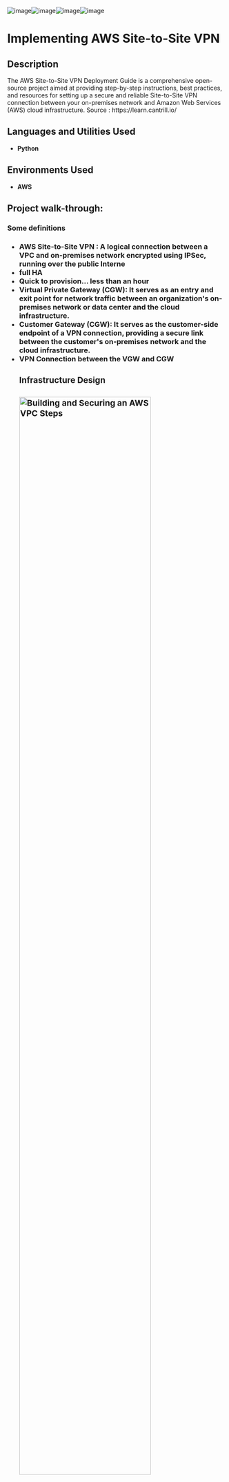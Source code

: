 ![image](https://github.com/antoine2801/Implementing-AWS-Site-to-Site-VPN/assets/141557235/47da316a-3034-4565-a066-15c511ba45c5)![image](https://github.com/antoine2801/Implementing-AWS-Site-to-Site-VPN/assets/141557235/4b7d9586-148a-45bf-a9ce-e7176804b694)![image](https://github.com/antoine2801/Implementing-AWS-Site-to-Site-VPN/assets/141557235/29f0c7ad-67a5-45a0-b2cf-fb086025d545)![image](https://github.com/antoine2801/Implementing-AWS-Site-to-Site-VPN/assets/141557235/1065cfea-dd9b-4e87-9c09-fe8abdad14d1)<h1>Implementing AWS Site-to-Site VPN </h1>



<h2>Description</h2>
The AWS Site-to-Site VPN Deployment Guide is a comprehensive open-source project aimed at providing step-by-step instructions, best practices, and resources for setting up a secure and reliable Site-to-Site VPN connection between your on-premises network and Amazon Web Services (AWS) cloud infrastructure. Source : https://learn.cantrill.io/

<h2>Languages and Utilities Used</h2>

- <b>Python</b> 


<h2>Environments Used </h2>

- <b>AWS</b> 

<h2>Project walk-through:</h2>

<p align="center"> 
 <h3> Some definitions <h3/>

- AWS Site-to-Site VPN : A logical connection between a VPC and on-premises network encrypted using IPSec, running over the public Interne
- full HA
- Quick to provision... less than an hour
- Virtual Private Gateway (CGW): It serves as an entry and exit point for network traffic between an organization's on-premises network or data center and the cloud infrastructure.
- Customer Gateway (CGW): It serves as the customer-side endpoint of a VPN connection, providing a secure link between the customer's on-premises network and the cloud infrastructure.
- VPN Connection between the VGW and CGW
  <h3> Infrastructure Design <h3/>
    <img src="https://i.imgur.com/imOtfzO.png" height="80%" width="80%" alt="Building and Securing an AWS VPC Steps"/>
 
 <h3> Creating VPN Enpoints <h3/>
 - Create a customer gateway 
    <img src="https://i.imgur.com/72jOcRk.png" height="80%" width="80%" alt="Building and Securing an AWS VPC Steps"/>

   
- Create a Virtual private gateway and attach it to the VPC
  
 <img src="https://i.imgur.com/OUnRs22.png" height="80%" width="80%" alt="Building and Securing an AWS VPC Steps"/>
 <img src="https://i.imgur.com/FKINbdz.png" height="80%" width="80%" alt="Building and Securing an AWS VPC Steps"/>

- Create VPN Connection
 <img src="https://i.imgur.com/rHgflxp.png" height="80%" width="80%" alt="Building and Securing an AWS VPC Steps"/>
<img src="https://i.imgur.com/vsFL9qc.png" height="80%" width="80%" alt="Building and Securing an AWS VPC Steps"/>

- Config onprep pfSense
  
  (1) Interface Assignments
  
  <img src="https://i.imgur.com/DymFUN0.png" height="80%" width="80%" alt="Building and Securing an AWS VPC Steps"/>
  <img src="https://i.imgur.com/ZJz5Elm.pngg" height="80%" width="80%" alt="Building and Securing an AWS VPC Steps"/>
  
  (2) Create Phase 1 and Phase 2 of 2 IPsec tunnels  (Endpoints)
    <img src="https://i.imgur.com/ehbjw1u.png" height="80%" width="80%" alt="Building and Securing an AWS VPC Steps"/>
    <img src="https://i.imgur.com/lF00UjX.png" height="80%" width="80%" alt="Building and Securing an AWS VPC Steps"/>
     <img src="https://i.imgur.com/Rz0Ptei.pngg" height="80%" width="80%" alt="Building and Securing an AWS VPC Steps"/>
     <img src="https://i.imgur.com/OtHN3x8.png" height="80%" width="80%" alt="Building and Securing an AWS VPC Steps"/>
     <img src="https://i.imgur.com/3Ncgzr1.png" height="80%" width="80%" alt="Building and Securing an AWS VPC Steps"/>
  Add Phase 2
<img src="https://i.imgur.com/zD4cBf3.png" height="80%" width="80%" alt="Building and Securing an AWS VPC Steps"/>
<img src="https://i.imgur.com/i7QkSmd.png" height="80%" width="80%" alt="Building and Securing an AWS VPC Steps"/>
<img src="https://i.imgur.com/2k6Ro0v.pngg" height="80%" width="80%" alt="Building and Securing an AWS VPC Steps"/>
<img src="https://i.imgur.com/1WpR0mh.png" height="80%" width="80%" alt="Building and Securing an AWS VPC Steps"/>
Manually connect to the IPsec
<img src="https://i.imgur.com/QAf478b.png" height="80%" width="80%" alt="Building and Securing an AWS VPC Steps"/>
<img src="https://i.imgur.com/87UwjjA.png" height="80%" width="80%" alt="Building and Securing an AWS VPC Steps"/>


- Routing and Security
Config Route tables : Route propagation on public on-prem aws
<img src="https://i.imgur.com/rGCFmak.png" height="80%" width="80%" alt="Building and Securing an AWS VPC Steps"/>
<img src="https://i.imgur.com/xbDWg50.png" height="80%" width="80%" alt="Building and Securing an AWS VPC Steps"/>

Config Route tables : Point private on-prem aws to  pfsense firewall
<img src="https://i.imgur.com/9p9RYZV.png" height="80%" width="80%" alt="Building and Securing an AWS VPC Steps"/>

Edit Security Group (Default onprem, onprem Router, Default aws)

(1) Default aws
<img src="https://i.imgur.com/W7ZTdwy.png" height="80%" width="80%" alt="Building and Securing an AWS VPC Steps"/>

(2) Default A4L Router SG
<img src="https://i.imgur.com/hlb44Zo.png" height="80%" width="80%" alt="Building and Securing an AWS VPC Steps"/>

(3) onprem router 

<img src="https://i.imgur.com/8Pl6LMz.png" height="80%" width="80%" alt="Building and Securing an AWS VPC Steps"/>


<br />
